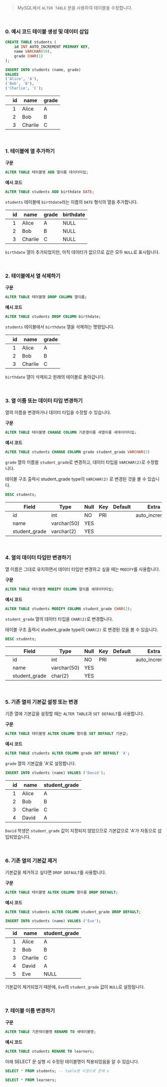 > MySQL에서 `ALTER TABLE` 문을 사용하여 테이블을 수정합니다.

<br/>

### 0. 예시 코드 테이블 생성 및 데이터 삽입

```sql
CREATE TABLE students (
    id INT AUTO_INCREMENT PRIMARY KEY,
    name VARCHAR(50),
    grade CHAR(1)
);

INSERT INTO students (name, grade)
VALUES 
('Alice', 'A'),
('Bob', 'B'),
('Charlie', 'C');

```

|  | id | name | grade |
| --- | --- | --- | --- |
|  | 1 | Alice | A |
|  | 2 | Bob | B |
|  | 3 | Charlie | C |

<br/>

### 1. **테이블에 열 추가하기**

**구문**

```sql
ALTER TABLE 테이블명 ADD 열이름 데이터타입;
```

**예시 코드**

```sql
ALTER TABLE students ADD birthdate DATE;
```

 `students` 테이블에 `birthdate`라는 이름의 `DATE` 형식의 열을 추가합니다.

|  | id | name | grade | birthdate |
| --- | --- | --- | --- | --- |
|  | 1 | Alice | A | NULL |
|  | 2 | Bob | B | NULL |
|  | 3 | Charlie | C | NULL |

`birthdate` 열이 추가되었지만, 아직 데이터가 없으므로 값은 모두 `NULL`로 표시됩니다.

<br/>

### 2. **테이블에서 열 삭제하기**

**구문**

```sql
ALTER TABLE 테이블명 DROP COLUMN 열이름;
```

**예시 코드**

```sql
ALTER TABLE students DROP COLUMN birthdate;
```

`students` 테이블에서 `birthdate` 열을 삭제하는 명령입니다.

|  | id | name | grade |
| --- | --- | --- | --- |
|  | 1 | Alice | A |
|  | 2 | Bob | B |
|  | 3 | Charlie | C |

`birthdate` 열이 삭제되고 원래의 테이블로 돌아갑니다.

<br/>

### 3. **열 이름 또는 데이터 타입 변경하기**

열의 이름을 변경하거나 데이터 타입을 수정할 수 있습니다.

**구문**

```sql
ALTER TABLE 테이블명 CHANGE COLUMN 기존열이름 새열이름 새데이터타입;
```

**예시 코드**

```sql
ALTER TABLE students CHANGE COLUMN grade student_grade VARCHAR(2)
```

 `grade` 열의 이름을 `student_grade`로 변경하고, 데이터 타입을 `VARCHAR(2)`로 수정합니다.

테이블 구조 출력시 student_grade type이 `VARCHAR(2)` 로 변경된 것을 볼 수 있습니다.

```sql
DESC students;
```

|  | Field | Type | Null | Key | Default | Extra |
| --- | --- | --- | --- | --- | --- | --- |
|  | id | int | NO | PRI |  | auto_increment |
|  | name | varchar(50) | YES |  |  |  |
|  | student_grade | varchar(2) | YES |  |  |  |

<br/>

### 4. **열의 데이터 타입만 변경하기**

열 이름은 그대로 유지하면서 데이터 타입만 변경하고 싶을 때는 `MODIFY`를 사용합니다.

**구문**

```sql
ALTER TABLE 테이블명 MODIFY COLUMN 열이름 새데이터타입;
```

**예시 코드**

```sql
ALTER TABLE students MODIFY COLUMN student_grade CHAR(2);
```

`student_grade` 열의 데이터 타입을 `CHAR(2)`로 변경합니다.

테이블 구조 출력시 student_grade type이 `CHAR(2)` 로 변경된 것을 볼 수 있습니다.

```sql
DESC students;
```

|  | Field | Type | Null | Key | Default | Extra |
| --- | --- | --- | --- | --- | --- | --- |
|  | id | int | NO | PRI |  | auto_increment |
|  | name | varchar(50) | YES |  |  |  |
|  | student_grade | char(2) | YES |  |  |  |

<br/>

### 5. **기존 열의 기본값 설정 또는 변경**

기존 열에 기본값을 설정할 때는 `ALTER TABLE`과 `SET DEFAULT`를 사용합니다.

**구문**

```sql
ALTER TABLE 테이블명 ALTER COLUMN 열이름 SET DEFAULT 기본값;
```

**예시 코드**

```sql
ALTER TABLE students ALTER COLUMN grade SET DEFAULT 'A';
```

`grade` 열의 기본값을 'A'로 설정합니다.

```sql
INSERT INTO students (name) VALUES ('David');
```

|  | id | name | student_grade |
| --- | --- | --- | --- |
|  | 1 | Alice | A |
|  | 2 | Bob | B |
|  | 3 | Charlie | C |
|  | 4 | David | A |

`David` 학생은 `student_grade` 값이 지정되지 않았으므로 기본값으로 'A'가 자동으로 삽입되었습니다.

<br/>

### 6. **기존 열의 기본값 제거**

기본값을 제거하고 싶다면 `DROP DEFAULT`를 사용합니다.

**구문**

```sql
ALTER TABLE 테이블명 ALTER COLUMN 열이름 DROP DEFAULT;
```

**예시 코드**

```sql
ALTER TABLE students ALTER COLUMN student_grade DROP DEFAULT;
```

```sql
INSERT INTO students (name) VALUES ('Eve');
```

|  | id | name | student_grade |
| --- | --- | --- | --- |
|  | 1 | Alice | A |
|  | 2 | Bob | B |
|  | 3 | Charlie | C |
|  | 4 | David | A |
|  | 5 | Eve | NULL |

기본값이 제거되었기 때문에, `Eve`의 `student_grade` 값이 `NULL`로 설정됩니다.

<br/>

### 7. **테이블 이름 변경하기**

**구문**

```sql
ALTER TABLE 기존테이블명 RENAME TO 새테이블명;
```

**예시 코드**

```sql
ALTER TABLE students RENAME TO learners;
```

아래 SELECT 문 실행 시 수정된 테이블명이 적용되었음을 알 수 있습니다.

```sql
SELECT * FROM students; -- table명 수정으로 존재 x

SELECT * FROM learners;
```